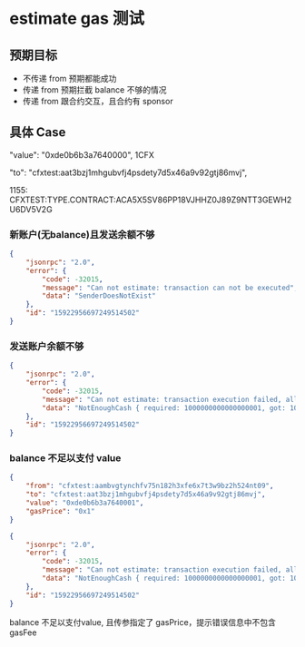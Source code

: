 # estimate gas 测试

## 预期目标

* 不传递 from 预期都能成功
* 传递 from 预期拦截 balance 不够的情况
* 传递 from 跟合约交互，且合约有 sponsor

## 具体 Case

"value": "0xde0b6b3a7640000",  1CFX

"to": "cfxtest:aat3bzj1mhgubvfj4psdety7d5x46a9v92gtj86mvj",

1155: CFXTEST:TYPE.CONTRACT:ACA5X5SV86PP18VJHHZ0J89Z9NTT3GEWH2U6DV5V2G

### 新账户(无balance)且发送余额不够

```json
{
    "jsonrpc": "2.0",
    "error": {
        "code": -32015,
        "message": "Can not estimate: transaction can not be executed",
        "data": "SenderDoesNotExist"
    },
    "id": "15922956697249514502"
}
```

### 发送账户余额不够

```json
{
    "jsonrpc": "2.0",
    "error": {
        "code": -32015,
        "message": "Can not estimate: transaction execution failed, all gas will be charged (execution error: NotEnoughCash { required: 1000000000000000001, got: 1000000000000000000, actual_gas_cost: 0, max_storage_limit_cost: 0 })",
        "data": "NotEnoughCash { required: 1000000000000000001, got: 1000000000000000000, actual_gas_cost: 0, max_storage_limit_cost: 0 }"
    },
    "id": "15922956697249514502"
}
```

### balance 不足以支付 value


```json
{
    "from": "cfxtest:aambvgtynchfv75n182h3xfe6x7t3w9bz2h524nt09",
    "to": "cfxtest:aat3bzj1mhgubvfj4psdety7d5x46a9v92gtj86mvj",
    "value": "0xde0b6b3a7640001",
    "gasPrice": "0x1"
}
```

```json
{
    "jsonrpc": "2.0",
    "error": {
        "code": -32015,
        "message": "Can not estimate: transaction execution failed, all gas will be charged (execution error: NotEnoughCash { required: 1000000000000000001, got: 1000000000000000000, actual_gas_cost: 0, max_storage_limit_cost: 0 })",
        "data": "NotEnoughCash { required: 1000000000000000001, got: 1000000000000000000, actual_gas_cost: 0, max_storage_limit_cost: 0 }"
    },
    "id": "15922956697249514502"
}
```

balance 不足以支付value, 且传参指定了 gasPrice，提示错误信息中不包含 gasFee


### 
